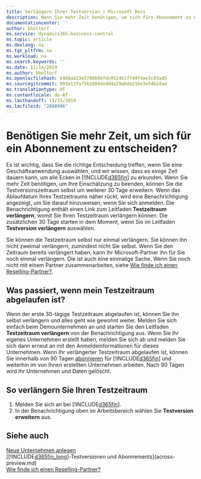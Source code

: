 ```yaml
---
title: Verlängern Ihrer Testversion | Microsoft Docs
description: Wenn Sie mehr Zeit benötigen, um sich fürs Abonnement zu entscheiden, können Sie Ihre Testversion verlängern.
documentationcenter: ''
author: bholtorf
ms.service: dynamics365-business-central
ms.topic: article
ms.devlang: na
ms.tgt_pltfrm: na
ms.workload: na
ms.search.keywords: ''
ms.date: 11/14/2019
ms.author: bholtorf
ms.openlocfilehash: 6468ab23e570066bfdc052461ff49f4ae3c03ad5
ms.sourcegitcommit: 893e13fa75b2d04dedd4a29abda216e3e54b24ae
ms.translationtype: HT
ms.contentlocale: de-AT
ms.lasthandoff: 11/15/2019
ms.locfileid: "2808906"
---
```

# <a name="need-more-time-to-decide-whether-to-subscribe"></a>Benötigen Sie mehr Zeit, um sich für ein Abonnement zu entscheiden?
Es ist wichtig, dass Sie die richtige Entscheidung treffen, wenn Sie eine Geschäftsanwendung auswählen, und wir wissen, dass es einige Zeit dauern kann, um alle Ecken in [!INCLUDE[d365fin](includes/d365fin_md.md)] zu erkunden. Wenn Sie mehr Zeit benötigen, um Ihre Einschätzung zu beenden, können Sie die Testversionszeitraum selbst um weiterer 30 Tage erweitern. Wenn das Ablaufdatum Ihres Testzeitraums näher rückt, wird eine Benachrichtigung angezeigt, um Sie darauf hinzuweisen, wenn Sie sich anmelden. Die Benachrichtigung enthält einen Link zum Leitfaden **Testzeitraum verlängern**, womit Sie Ihren Testzeitraum verlängern können. Die zusätzlichen 30 Tage starten in dem Moment, wenn Sie im Leitfaden **Testversion verlängern** auswählen.

Sie können die Testzeitraum selbst nur einmal verlängern. Sie können ihn nicht zweimal verlängern, zumindest nicht Sie selbst. Wenn Sie den Zeitraum bereits verlängert haben, kann Ihr Microsoft-Partner ihn für Sie noch einmal verlängern. Die ist auch eine einmalige Sache. Wenn Sie noch nicht mit einem Partner zusammenarbeiten, siehe [Wie finde ich einen Reselling-Partner?](across-faq.md#findpartner).

## <a name="what-happens-if-my-trial-period-is-expired"></a>Was passiert, wenn mein Testzeitraum abgelaufen ist?
Wenn der erste 30-tägige Testzeitraum abgelaufen ist, können Sie ihn selbst verlängern und alles geht wie gewohnt weiter. Melden Sie sich einfach beim Demounternehmen an und starten Sie den Leitfaden **Testzeitraum verlängern** von der Benachrichtigung aus. Wenn Sie Ihr eigenes Unternehmen erstellt haben, melden Sie sich ab und melden Sie sich dann erneut an mit den Anmeldeinformationen für dieses Unternehmen. Wenn Ihr verlängerter Testzeitraum abgelaufen ist, können Sie innerhalb von 90 Tagen [abonnieren](https://go.microsoft.com/fwlink/?linkid=828659) für [!INCLUDE[d365fin](includes/d365fin_md.md)] und weiterhin im von Ihnen erstellten Unternehmen arbeiten. Nach 90 Tagen wird Ihr Unternehmen und Daten gelöscht. 

## <a name="to-extend-your-trial-period"></a>So verlängern Sie Ihren Testzeitraum
1. Melden Sie sich an bei [!INCLUDE[d365fin](includes/d365fin_md.md)].
2. In der Benachrichtigung oben im Arbeitsbereich wählen Sie **Testversion erweitern** aus.

## <a name="see-also"></a>Siehe auch

[Neue Unternehmen anlegen](about-new-company.md)  
[[!INCLUDE[d365fin_long](includes/d365fin_long_md.md)]-Testversionen und Abonnements](across-preview.md)  
[Wie finde ich einen Reselling-Partner?](across-faq.md#findpartner)  
